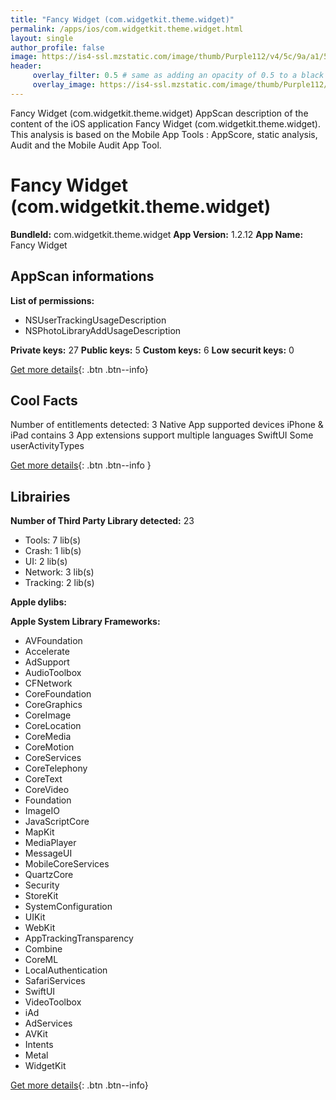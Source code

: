 ```yaml
---
title: "Fancy Widget (com.widgetkit.theme.widget)"
permalink: /apps/ios/com.widgetkit.theme.widget.html
layout: single
author_profile: false
image: https://is4-ssl.mzstatic.com/image/thumb/Purple112/v4/5c/9a/a1/5c9aa1c1-ed86-5584-852a-80f749c68328/AppIcon-0-1x_U007emarketing-0-10-0-85-220.png/512x512bb.jpg
header: 
     overlay_filter: 0.5 # same as adding an opacity of 0.5 to a black background
     overlay_image: https://is4-ssl.mzstatic.com/image/thumb/Purple112/v4/5c/9a/a1/5c9aa1c1-ed86-5584-852a-80f749c68328/AppIcon-0-1x_U007emarketing-0-10-0-85-220.png/512x512bb.jpg
---
```

Fancy Widget (com.widgetkit.theme.widget) AppScan description of the content of the iOS application Fancy Widget (com.widgetkit.theme.widget). This analysis is based on the Mobile App Tools : AppScore, static analysis, Audit and the Mobile Audit App Tool.

# Fancy Widget (com.widgetkit.theme.widget)

**BundleId:** com.widgetkit.theme.widget
**App Version:** 1.2.12
**App Name:** Fancy Widget


## AppScan informations 

**List of permissions:** 
- NSUserTrackingUsageDescription
- NSPhotoLibraryAddUsageDescription
  
  
**Private keys:** 27
**Public keys:** 5
**Custom keys:** 6
**Low securit keys:** 0
  
[Get more details](/pricing.html){: .btn .btn--info}

## Cool Facts

Number of entitlements detected: 3
Native App
supported devices iPhone & iPad
contains 3 App extensions
support multiple languages
SwiftUI
Some userActivityTypes
  
[Get more details](/pricing.html){: .btn .btn--info }

## Librairies 
**Number of Third Party Library detected:** 23
- Tools: 7 lib(s)
- Crash: 1 lib(s)
- UI: 2 lib(s)
- Network: 3 lib(s)
- Tracking: 2 lib(s)


**Apple dylibs:**


**Apple System Library Frameworks:**
- AVFoundation
- Accelerate
- AdSupport
- AudioToolbox
- CFNetwork
- CoreFoundation
- CoreGraphics
- CoreImage
- CoreLocation
- CoreMedia
- CoreMotion
- CoreServices
- CoreTelephony
- CoreText
- CoreVideo
- Foundation
- ImageIO
- JavaScriptCore
- MapKit
- MediaPlayer
- MessageUI
- MobileCoreServices
- QuartzCore
- Security
- StoreKit
- SystemConfiguration
- UIKit
- WebKit
- AppTrackingTransparency
- Combine
- CoreML
- LocalAuthentication
- SafariServices
- SwiftUI
- VideoToolbox
- iAd
- AdServices
- AVKit
- Intents
- Metal
- WidgetKit


  
[Get more details](/pricing.html){: .btn .btn--info}

